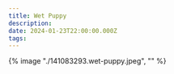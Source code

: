 ```yaml
---
title: Wet Puppy
description: 
date: 2024-01-23T22:00:00.000Z
tags: 
---
```

{% image "./141083293.wet-puppy.jpeg", "" %}